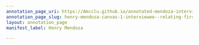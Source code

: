 ```yaml
---
annotation_page_uri: https://Amcclu.github.io/annotated-mendoza-interview/annotations/henry-mendoza-canvas-1-interviewee--relating-firsthand-experiences--laughter.json
annotation_page_slug: henry-mendoza-canvas-1-interviewee--relating-firsthand-experiences--laughter
layout: annotation_page
manifest_label: Henry Mendoza

---
```

